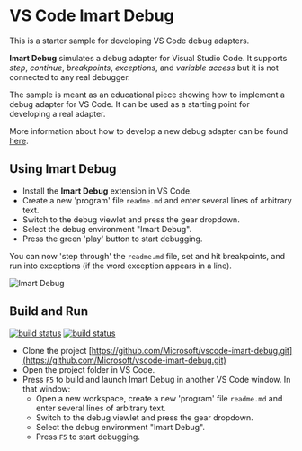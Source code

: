# VS Code Imart Debug

This is a starter sample for developing VS Code debug adapters.

**Imart Debug** simulates a debug adapter for Visual Studio Code.
It supports *step*, *continue*, *breakpoints*, *exceptions*, and
*variable access* but it is not connected to any real debugger.

The sample is meant as an educational piece showing how to implement a debug
adapter for VS Code. It can be used as a starting point for developing a real adapter.

More information about how to develop a new debug adapter can be found
[here](https://code.visualstudio.com/docs/extensions/example-debuggers).

## Using Imart Debug

* Install the **Imart Debug** extension in VS Code.
* Create a new 'program' file `readme.md` and enter several lines of arbitrary text.
* Switch to the debug viewlet and press the gear dropdown.
* Select the debug environment "Imart Debug".
* Press the green 'play' button to start debugging.

You can now 'step through' the `readme.md` file, set and hit breakpoints, and run into exceptions (if the word exception appears in a line).

![Imart Debug](images/imart-debug.gif)

## Build and Run

[![build status](https://travis-ci.org/Microsoft/vscode-imart-debug.svg?branch=master)](https://travis-ci.org/Microsoft/vscode-imart-debug)
[![build status](https://ci.appveyor.com/api/projects/status/empmw5q1tk6h1fly/branch/master?svg=true)](https://ci.appveyor.com/project/weinand/vscode-imart-debug)


* Clone the project [https://github.com/Microsoft/vscode-imart-debug.git](https://github.com/Microsoft/vscode-imart-debug.git)
* Open the project folder in VS Code.
* Press `F5` to build and launch Imart Debug in another VS Code window. In that window:
  * Open a new workspace, create a new 'program' file `readme.md` and enter several lines of arbitrary text.
  * Switch to the debug viewlet and press the gear dropdown.
  * Select the debug environment "Imart Debug".
  * Press `F5` to start debugging.
